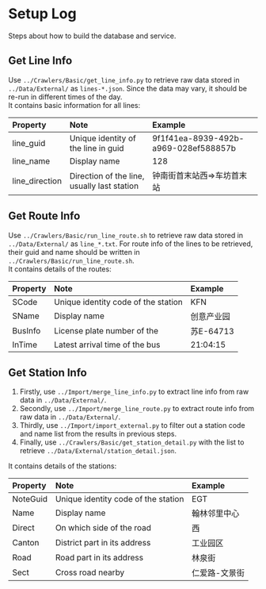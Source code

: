 Setup Log
============

Steps about how to build the database and service.


## Get Line Info    
Use `../Crawlers/Basic/get_line_info.py` to retrieve raw data stored in `../Data/External/` as `lines-*.json`. Since the data may vary, it should be re-run in different times of the day.    
It contains basic information for all lines:        

| Property       | Note             | Example                          |
| :------------- | :--------------- | :------------------------------- |
| line_guid | Unique identity of the line in guid | 9f1f41ea-8939-492b-a969-028ef588857b |
| line_name | Display name | 128 |
| line_direction | Direction of the line, usually last station | 钟南街首末站西=>车坊首末站 |


## Get Route Info
Use `../Crawlers/Basic/run_line_route.sh` to retrieve raw data stored in `../Data/External/` as `line_*.txt`. For route info of the lines to be retrieved, their guid and name should be written in `../Crawlers/Basic/run_line_route.sh`.    
It contains details of the routes:        

| Property       | Note             | Example                          |
| :------------- | :--------------- | :------------------------------- |
| SCode | Unique identity code of the station | KFN |
| SName | Display name | 创意产业园 | 
| BusInfo | License plate number of the | 苏E-64713 |
| InTime | Latest arrival time of the bus | 21:04:15 | 


## Get Station Info
1. Firstly, use `../Import/merge_line_info.py` to extract line info from raw data in `../Data/External/`.       
2. Secondly, use `../Import/merge_line_route.py` to extract route info from raw data in `../Data/External/`.       
3. Thirdly, use `../Import/import_external.py` to filter out a station code and name list from the results in previous steps.        
4. Finally, use `../Crawlers/Basic/get_station_detail.py` with the list to retrieve `../Data/External/station_detail.json`.        

It contains details of the stations:

| Property       | Note             | Example                          |
| :------------- | :--------------- | :------------------------------- |
| NoteGuid | Unique identity code of the station  | EGT  | 
| Name | Display name  | 翰林邻里中心  | 
| Direct | On which side of the road  | 西  | 
| Canton | District part in its address  | 工业园区  | 
| Road | Road part in its address  | 林泉街  | 
| Sect | Cross road nearby  | 仁爱路-文景街  | 

